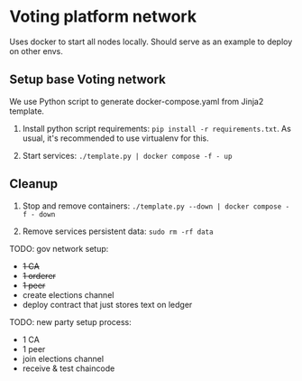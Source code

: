 # Voting platform network

Uses docker to start all nodes locally. Should serve as an example to deploy on other envs.

## Setup base Voting network

We use Python script to generate docker-compose.yaml from Jinja2 template.

1. Install python script requirements: `pip install -r requirements.txt`.
As usual, it's recommended to use virtualenv for this.

2. Start services: `./template.py | docker compose -f - up`

## Cleanup

1. Stop and remove containers: `./template.py --down | docker compose -f - down`

2. Remove services persistent data: `sudo rm -rf data`

TODO: gov network setup:
* ~~1 CA~~
* ~~1 orderer~~
* ~~1 peer~~
* create elections channel
* deploy contract that just stores text on ledger

TODO: new party setup process:
* 1 CA
* 1 peer
* join elections channel
* receive & test chaincode
